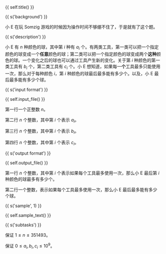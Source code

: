 {{ self.title() }}

{{ s('background') }}

小 E 在玩 Somzig 游戏的时候因为操作时间不够绷不住了，于是就有了这个题。

{{ s('description') }}

小 E 有 $n$ 种颜色的球，其中第 $i$ 种有 $a_i$ 个。有两类工具，第一类可以把一个指定颜色的球变成一个**任意**颜色的球；第二类可以把一个指定颜色的球变成两个**这种**颜色的球。一个变化之后的球也可以通过工具产生新的变化。关于第 $i$ 种颜色的第一类工具有 $b_i$ 个，第二类工具有 $c_i$ 个。小 E 想知道，如果每一**个**工具最多只能使用一次，那么对于每种颜色 $i$，第 $i$ 种颜色的球最后最多能有多少个。以及，小 E 最后最多能有多少个球。

{{ s('input format') }}

{{ self.input_file() }}

第一行一个正整数 $n$。

第二行 $n$ 个整数，其中第 $i$ 个表示 $a_i$。

第三行 $n$ 个整数，其中第 $i$ 个表示 $b_i$。

第四行 $n$ 个整数，其中第 $i$ 个表示 $c_i$。

{{ s('output format') }}

{{ self.output_file() }}

第一行 $n$ 个整数，其中第 $i$ 个表示如果每个工具最多使用一次，那么小 E 最后第 $i$ 种颜色的球最多有多少个。

第二行一个整数，表示如果每个工具最多使用一次，那么小 E 最后最多能有多少个球。

{{ s('sample', 1) }}

{{ self.sample_text() }}

{{ s('subtasks') }}

保证 $1\le n \le 351493$。

保证 $0\le a_i,b_i,c_i\le 10^9$。